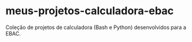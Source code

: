 # meus-projetos-calculadora-ebac
Coleção de projetos de calculadora (Bash e Python) desenvolvidos para a EBAC.
